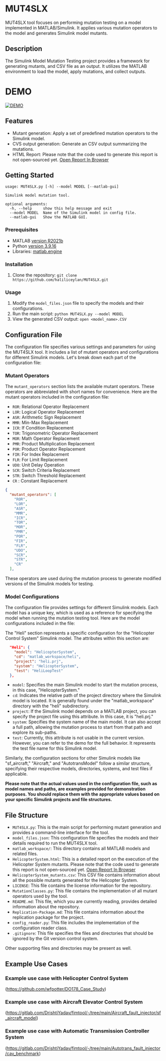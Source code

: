 # MUT4SLX

MUT4SLX tool focuses on performing mutation testing on a model implemented in MATLAB/Simulink. It applies various mutation operators to the model and generates Simulink model mutants.


## Description

The Simulink Model Mutation Testing project provides a framework for generating mutants, and CSV file as an output. It utilizes the MATLAB environment to load the model, apply mutations, and collect outputs.

# DEMO
[![DEMO](http://img.youtube.com/vi/inud_NRGutc/0.jpg)](http://www.youtube.com/watch?v=inud_NRGutc)

## Features

- Mutant generation: Apply a set of predefined mutation operators to the Simulink model.
- CVS output generation: Generate an CSV output summarizing the mutations.
- HTML Report: Please note that the code used to generate this report is not open-sourced yet. [Open Report In Browser](https://rawcdn.githack.com/haliliceylan/MUT4SLX/4d3d570a058c539d058ae933ef03fac2bd6cdd7b/HelicopterSystem.html)

## Getting Started

```
usage: MUT4SLX.py [-h] --model MODEL [--matlab-gui]

Simulink model mutation tool.

optional arguments:
  -h, --help     show this help message and exit
  --model MODEL  Name of the Simulink model in config file.
  --matlab-gui   Show the MATLAB GUI.
```

### Prerequisites

- MATLAB [version R2021b](https://nl.mathworks.com/products/matlab.html)
- Python [version 3.9.16](https://www.python.org/downloads/)
- Libraries: [matlab.engine](https://www.mathworks.com/help/matlab/matlab-engine-for-python.html)

### Installation

1. Clone the repository: `git clone https://github.com/haliliceylan/MUT4SLX.git`

### Usage

1. Modify the `model_files.json` file to specify the models and their configurations.
2. Run the main script: `python MUT4SLX.py --model MODEL`
3. View the generated CSV output: `open <model_name>.CSV`


## Configuration File

The configuration file specifies various settings and parameters for using the MUT4SLX tool. It includes a list of mutant operators and configurations for different Simulink models. Let's break down each part of the configuration file:

### Mutant Operators
The `mutant_operators` section lists the available mutant operators. These operators are abbreviated with short names for convenience. Here are the mutant operators included in the configuration file:

- `ROR`: Relational Operator Replacement
- `LOR`: Logical Operator Replacement
- `ASR`: Arithmetic Sign Replacement
- `MMR`: Min-Max Replacement
- `ICR`: If Condition Replacement
- `TOR`: Trigonometric Operator Replacement
- `MOR`: Math Operator Replacement
- `PMR`: Product Multiplication Replacement
- `POR`: Product Operator Replacement
- `FIR`: For Index Replacement
- `FLR`: For Limit Replacement
- `UDO`: Unit Delay Operation
- `SCR`: Switch Criteria Replacement
- `STR`: Switch Threshold Replacement
- `CR` : Constant Replacement

```json
{
  "mutant_operators": [
    "ROR",
    "LOR",
    "ASR",
    "MMR",
    "ICR",
    "TOR",
    "MOR",
    "PMR",
    "POR",
    "FIR",
    "FLR",
    "UDO",
    "SCR",
    "STR",
    "CR"
  ],
```

These operators are used during the mutation process to generate modified versions of the Simulink models for testing.

### Model Configurations
The configuration file provides settings for different Simulink models. Each model has a unique key, which is used as a reference for specifying the model when running the mutation testing tool. Here are the model configurations included in the file:

The "Heli" section represents a specific configuration for the "Helicopter Control System" Simulink model. The attributes within this section are:

```json
  "Heli": {
    "model": "HelicopterSystem",
    "cd": "matlab_workspace/heli",
    "project": "heli.prj",
    "system": "HelicopterSystem",
    "test": "HeliLoopTest"
  },
```
- `model`: Specifies the main Simulink model to start the mutation process, in this case, "HelicopterSystem."
- `cd`: Indicates the relative path of the project directory where the Simulink model is located. It is generally found under the "matlab_workspace" directory with the "heli" subdirectory.
- `project`: If the Simulink model depends on a MATLAB project, you can specify the project file using this attribute. In this case, it is "heli.prj."
- `system`: Specifies the system name of the main model. It can also accept a full path, allowing the mutation process to start from that path and explore its sub-paths.
- `test`: Currently, this attribute is not usable in the current version. However, you can refer to the demo for the full behavior. It represents the test file name for this Simulink model.

Similarly, the configuration sections for other Simulink models like "sf_aircraft," "Aircraft," and "AutotransModel" follow a similar structure, specifying their respective models, directories, systems, and test files if applicable.

**Please note that the actual values used in the configuration file, such as model names and paths, are examples provided for demonstration purposes. You should replace them with the appropriate values based on your specific Simulink projects and file structures.**

## File Structure

- `MUT4SLX.py`: This is the main script for performing mutant generation and provides a command-line interface for the tool.
- `model_files.json`: This configuration file specifies the models and their details required to run the MUT4SLX tool.
- `matlab_workspace/`: This directory contains all MATLAB models and related files.
- `HelicopterSystem.html`: This is a detailed report on the execution of the Helicopter System mutants. Please note that the code used to generate this report is not open-sourced yet. [Open Report In Browser](https://rawcdn.githack.com/haliliceylan/MUT4SLX/4d3d570a058c539d058ae933ef03fac2bd6cdd7b/HelicopterSystem.html)
- `HelicopterSystem_mutants.csv`: This CSV file contains information about all the possible mutants generated for the Helicopter System.
- `LICENSE`: This file contains the license information for the repository.
- `MutationClasses.py`: This file contains the implementation of all mutant operators used by the tool.
- `README.md`: This file, which you are currently reading, provides detailed information about the repository.
- `Replication-Package.md`: This file contains information about the replication package for the project.
- `config_reader.py`: This file includes the implementation of the configuration reader class.
- `.gitignore`: This file specifies the files and directories that should be ignored by the Git version control system.

Other supporting files and directories may be present as well.

## Example Use Cases

### Example use case with Helicopter Control System
(https://github.com/wfpotter/DO178_Case_Study)
### Example use case with Aircraft Elevator Control System
(https://gitlab.com/DrishtiYadav/fimtool/-/tree/main/Aircraft_fault_injector/sf_aircraft_model)
### Example use case with Automatic Transmission Controller System
(https://gitlab.com/DrishtiYadav/fimtool/-/tree/main/Autotrans_fault_injector/cav_benchmark)
